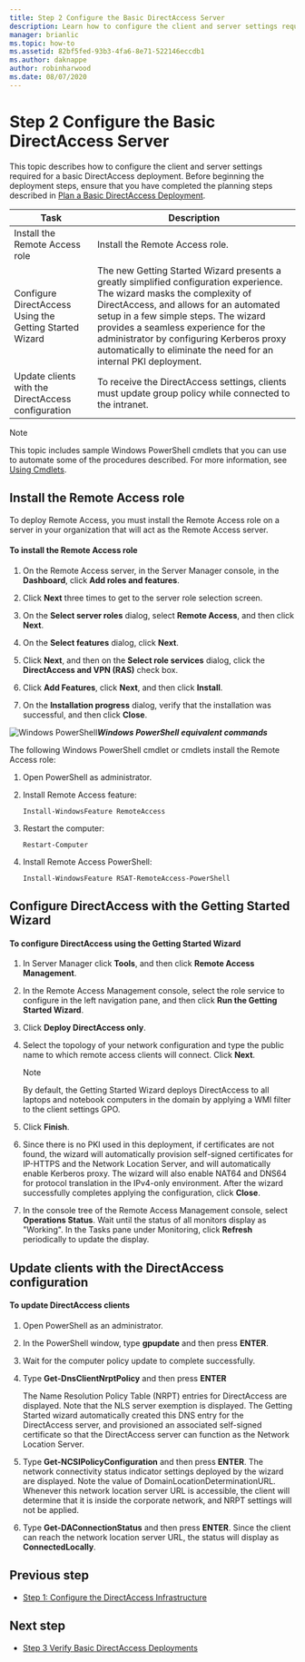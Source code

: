 ```yaml
---
title: Step 2 Configure the Basic DirectAccess Server
description: Learn how to configure the client and server settings required for a basic DirectAccess deployment.
manager: brianlic
ms.topic: how-to
ms.assetid: 82bf5fed-93b3-4fa6-8e71-522146eccdb1
ms.author: daknappe
author: robinharwood
ms.date: 08/07/2020
---
```

# Step 2 Configure the Basic DirectAccess Server

This topic describes how to configure the client and server settings required for a basic DirectAccess deployment. Before beginning the deployment steps, ensure that you have completed the planning steps described in [Plan a Basic DirectAccess Deployment](Plan-a-Basic-DirectAccess-Deployment.md).

|Task|Description|
|----|--------|
|Install the Remote Access role|Install the Remote Access role.|
|Configure DirectAccess Using the Getting Started Wizard|The new Getting Started Wizard presents a greatly simplified configuration experience. The wizard masks the complexity of DirectAccess, and allows for an automated setup in a few simple steps. The wizard provides a seamless experience for the administrator by configuring Kerberos proxy automatically to eliminate the need for an internal PKI deployment.|
|Update clients with the DirectAccess configuration|To receive the DirectAccess settings, clients must update group policy while connected to the intranet.|

> [!NOTE]
> This topic includes sample Windows PowerShell cmdlets that you can use to automate some of the procedures described. For more information, see [Using Cmdlets](/previous-versions//bb648607(v=vs.85)).

## <a name="BKMK_Role"></a>Install the Remote Access role
To deploy Remote Access, you must install the Remote Access role on a server in your organization that will act as the Remote Access server.

#### To install the Remote Access role

1.  On the Remote Access server, in the Server Manager console, in the **Dashboard**, click **Add roles and features**.

2.  Click **Next** three times to get to the server role selection screen.

3.  On the **Select server roles** dialog, select **Remote Access**, and then click **Next**.

4.  On the **Select features** dialog, click **Next**.

5.  Click **Next**, and then on the **Select role services** dialog, click the **DirectAccess and VPN (RAS)** check box.

6.  Click **Add Features**, click **Next**, and then click **Install**.

7.  On the **Installation progress** dialog, verify that the installation was successful, and then click **Close**.

![Windows PowerShell](../../../media/Step-2-Configure-the-DirectAccess-Server/PowerShellLogoSmall.gif)***<em>Windows PowerShell equivalent commands</em>***

The following Windows PowerShell cmdlet or cmdlets install the Remote Access role:

1. Open PowerShell as administrator.

2. Install Remote Access feature:

   ```
   Install-WindowsFeature RemoteAccess
   ```

3. Restart the computer:

   ```
   Restart-Computer
   ```

4. Install Remote Access PowerShell:

   ```
   Install-WindowsFeature RSAT-RemoteAccess-PowerShell
   ```




## Configure DirectAccess with the Getting Started Wizard

#### To configure DirectAccess using the Getting Started Wizard

1.  In Server Manager click **Tools**, and then click **Remote Access Management**.

2.  In the Remote Access Management console, select the role service to configure in the left navigation pane, and then click **Run the Getting Started Wizard**.

3.  Click **Deploy DirectAccess only**.

4.  Select the topology of your network configuration and type the public name to which remote access clients will connect. Click **Next**.

    > [!NOTE]
    > By default, the Getting Started Wizard deploys DirectAccess to all laptops and notebook computers in the domain by applying a WMI filter to the client settings GPO.

5.  Click **Finish**.

6.  Since there is no PKI used in this deployment, if certificates are not found, the wizard will automatically provision self-signed certificates for IP-HTTPS and the Network Location Server, and will automatically enable Kerberos proxy. The wizard will also enable NAT64 and DNS64 for protocol translation in the IPv4-only environment. After the wizard successfully completes applying the configuration, click **Close**.

7.  In the console tree of the Remote Access Management console, select **Operations Status**. Wait until the status of all monitors display as "Working". In the Tasks pane under Monitoring, click **Refresh** periodically to update the display.

## Update clients with the DirectAccess configuration

#### To update DirectAccess clients

1.  Open PowerShell as an administrator.

2.  In the PowerShell window, type **gpupdate** and then press **ENTER**.

3.  Wait for the computer policy update to complete successfully.

4.  Type **Get-DnsClientNrptPolicy** and then press **ENTER**

    The Name Resolution Policy Table (NRPT) entries for DirectAccess are displayed. Note that the NLS server exemption is displayed. The Getting Started wizard automatically created this DNS entry for the DirectAccess server, and provisioned an associated self-signed certificate so that the DirectAccess server can function as the Network Location Server.

5.  Type **Get-NCSIPolicyConfiguration** and then press **ENTER**. The network connectivity status indicator settings deployed by the wizard are displayed. Note the value of DomainLocationDeterminationURL. Whenever this network location server URL is accessible, the client will determine that it is inside the corporate network, and NRPT settings will not be applied.

6.  Type **Get-DAConnectionStatus** and then press **ENTER**. Since the client can reach the network location server URL, the status will display as **ConnectedLocally**.

## <a name="BKMK_Links"></a>Previous step

-   [Step 1: Configure the DirectAccess Infrastructure](./da-basic-configure-s1-infrastructure.md)

## Next step

-   [Step 3 Verify Basic DirectAccess Deployments](da-basic-configure-s3-verify.md)
